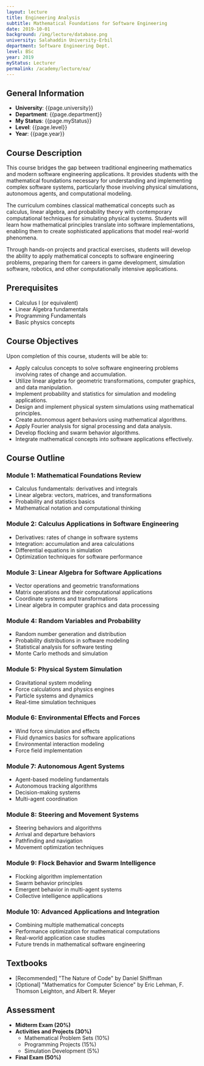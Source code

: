 ```yaml
---
layout: lecture
title: Engineering Analysis
subtitle: Mathematical Foundations for Software Engineering
date: 2019-10-01
background: /img/lecture/database.png
university: Salahaddin University-Erbil
department: Software Engineering Dept.
level: BSc
year: 2019
myStatus: Lecturer
permalink: /academy/lecture/ea/
---
```


## General Information

- **University**: {{page.university}}
- **Department**: {{page.department}}
- **My Status**: {{page.myStatus}}
- **Level**: {{page.level}}
- **Year**: {{page.year}}

## Course Description

This course bridges the gap between traditional engineering mathematics and modern software engineering applications. It provides students with the mathematical foundations necessary for understanding and implementing complex software systems, particularly those involving physical simulations, autonomous agents, and computational modeling.

The curriculum combines classical mathematical concepts such as calculus, linear algebra, and probability theory with contemporary computational techniques for simulating physical systems. Students will learn how mathematical principles translate into software implementations, enabling them to create sophisticated applications that model real-world phenomena.

Through hands-on projects and practical exercises, students will develop the ability to apply mathematical concepts to software engineering problems, preparing them for careers in game development, simulation software, robotics, and other computationally intensive applications.

## Prerequisites

- Calculus I (or equivalent)
- Linear Algebra fundamentals
- Programming Fundamentals
- Basic physics concepts

## Course Objectives

Upon completion of this course, students will be able to:

- Apply calculus concepts to solve software engineering problems involving rates of change and accumulation.
- Utilize linear algebra for geometric transformations, computer graphics, and data manipulation.
- Implement probability and statistics for simulation and modeling applications.
- Design and implement physical system simulations using mathematical principles.
- Create autonomous agent behaviors using mathematical algorithms.
- Apply Fourier analysis for signal processing and data analysis.
- Develop flocking and swarm behavior algorithms.
- Integrate mathematical concepts into software applications effectively.

## Course Outline

### Module 1: Mathematical Foundations Review

- Calculus fundamentals: derivatives and integrals
- Linear algebra: vectors, matrices, and transformations
- Probability and statistics basics
- Mathematical notation and computational thinking

### Module 2: Calculus Applications in Software Engineering

- Derivatives: rates of change in software systems
- Integration: accumulation and area calculations
- Differential equations in simulation
- Optimization techniques for software performance

### Module 3: Linear Algebra for Software Applications

- Vector operations and geometric transformations
- Matrix operations and their computational applications
- Coordinate systems and transformations
- Linear algebra in computer graphics and data processing

### Module 4: Random Variables and Probability

- Random number generation and distribution
- Probability distributions in software modeling
- Statistical analysis for software testing
- Monte Carlo methods and simulation

### Module 5: Physical System Simulation

- Gravitational system modeling
- Force calculations and physics engines
- Particle systems and dynamics
- Real-time simulation techniques

### Module 6: Environmental Effects and Forces

- Wind force simulation and effects
- Fluid dynamics basics for software applications
- Environmental interaction modeling
- Force field implementation

### Module 7: Autonomous Agent Systems

- Agent-based modeling fundamentals
- Autonomous tracking algorithms
- Decision-making systems
- Multi-agent coordination

### Module 8: Steering and Movement Systems

- Steering behaviors and algorithms
- Arrival and departure behaviors
- Pathfinding and navigation
- Movement optimization techniques

### Module 9: Flock Behavior and Swarm Intelligence

- Flocking algorithm implementation
- Swarm behavior principles
- Emergent behavior in multi-agent systems
- Collective intelligence applications

### Module 10: Advanced Applications and Integration

- Combining multiple mathematical concepts
- Performance optimization for mathematical computations
- Real-world application case studies
- Future trends in mathematical software engineering

## Textbooks

- [Recommended] "The Nature of Code" by Daniel Shiffman
- [Optional] "Mathematics for Computer Science" by Eric Lehman, F. Thomson Leighton, and Albert R. Meyer

## Assessment

- **Midterm Exam (20%)**
- **Activities and Projects (30%)**
  - Mathematical Problem Sets (10%)
  - Programming Projects (15%)
  - Simulation Development (5%)
- **Final Exam (50%)**
